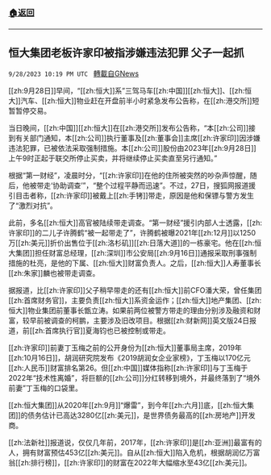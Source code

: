 ###  [:house:返回](README.md)
---


## 恒大集团老板许家印被指涉嫌违法犯罪 父子一起抓
`9/28/2023 10:19 PM UTC ` [轉載自GNews](https://gnews.org/articles/1754078)

[[zh:9月28日]]早间，“[[zh:恒大]]系”三驾马车[[zh:中国]][[zh:恒大]]、[[zh:恒大]]汽车、[[zh:恒大]]物业赶在开盘前半小时紧急发布公告称，在[[zh:港交所]]短暂暂停交易。

当日晚间，[[zh:中国]][[zh:恒大]]在[[zh:港交所]]发布公告称，“本[[zh:公司]]接到有关部门通知，本[[zh:公司]]执行董事及[[zh:董事会]]主席[[zh:许家印]]因涉嫌违法犯罪，已被依法采取强制措施。本[[zh:公司]]股份由2023年[[zh:9月28日]]上午9时正起于联交所停止买卖，并将继续停止买卖直至另行通知。”

根据“第一财经”，凌晨时分，“[[zh:许家印]]在他的住所被突然的吵杂声惊醒，随后，他被带走‘协助调查’”，“整个过程平静而迅速”。不过，27日，搜狐网报道援引目击者称，[[zh:许家印]]被戴上[[zh:手铐]]带走，原因是他和保镖与警方发生了“激烈对抗”。

此前，多名[[zh:恒大]]高官被陆续带走调查。“第一财经”援引内部人士透露，[[zh:许家印]]的二儿子许腾鹤“被一起带走了”，许腾鹤被曝2021年[[zh:12月]]以1250万[[zh:美元]]折价出售位于[[zh:洛杉矶]][[zh:日落大道]]的一栋豪宅。他在[[zh:恒大集团]]担任财富总经理，[[zh:深圳]]市公安局[[zh:9月16日]]通报采取刑事强制措施的杜亮，是他的下属、[[zh:恒大]]财富负责人。之后，[[zh:恒大]]人寿董事长[[zh:朱家]]麟也被带走调查。

据报道，比[[zh:许家印]]父子稍早带走的还有[[zh:恒大]]前CFO潘大荣，曾任集团[[zh:首席财务官]]，主要负责[[zh:恒大]]系资金运作；[[zh:恒大]]地产集团、[[zh:恒大]]物业集团前董事长甑立涛。如果前两位被警方带走的理由分别涉及融资和财富，较早前被调查的柯鹏，主要涉及旧改项目。根据[[zh:财新网]]英文版24日报道，前[[zh:首席执行官]]夏海钧也已被控制或带走。

[[zh:许家印]]前妻丁玉梅之前的公开身份为[[zh:恒大]]董事局主席，2019年[[zh:10月16日]]，胡润研究院发布《2019胡润女企业家榜》，丁玉梅以170亿元[[zh:人民币]]财富排名第26。但[[zh:中国]]媒体指称[[zh:许家印]]与丁玉梅于2022年“技术性离婚”，将巨额的[[zh:公司]]分红转移到境外，并最终落到了“境外前妻”丁玉梅的口袋里。

[[zh:恒大集团]]从2020年[[zh:9月]]“爆雷”，到今年[[zh:六月]]底，[[zh:恒大集团]]的债务估计已高达3280亿[[zh:美元]]，是世界债务最高的[[zh:房地产]]开发商。

[[zh:法新社]]报道说，仅仅几年前，2017年，[[zh:许家印]]是[[zh:亚洲]]最富有的人，拥有财富预估453亿[[zh:美元]]。自从[[zh:恒大]]陷入危机，根据胡润亿万富翁[[zh:排行榜]]，[[zh:许家印]]的财富在2022年大幅缩水至43亿[[zh:美元]]。
